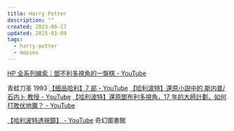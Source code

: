 ```yaml
---
title: Harry Potter
description: ""
created: 2023-06-17
updated: 2025-01-09
tags:
  - harry-potter
  - movies
---
```


[HP 全系列線索｜鄧不利多視角的一盤棋 - YouTube](https://www.youtube.com/watch?v=dbUDRDLkGts)

青蛙刀圣 1993
[【细品哈利】7 部 - YouTube](https://www.youtube.com/playlist?list=PLg45KLfneaCTXxacXI9WEZ_26lid_D6YU)
[【哈利波特】還原小説中的 斯内普/石内卜 教授 - YouTube](https://www.youtube.com/watch?v=OxmB3s1hNBo)
[【哈利波特】還原鄧布利多視角，17 年的大師計劃，如何打敗伏地魔？ - YouTube](https://www.youtube.com/watch?v=DZooGTxFwx4)

[【哈利波特透視鏡】 - YouTube](https://www.youtube.com/playlist?list=PL4Kt3ngY0fjkyxeWeNEZGcM5XjtljWmmR) 奇幻圖書館
